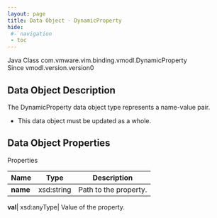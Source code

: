 ```yaml
---
layout: page
title: Data Object - DynamicProperty
hide:
 #- navigation
 - toc
---
```






Java Class
    com.vmware.vim.binding.vmodl.DynamicProperty  
Since 
    vmodl.version.version0

## Data Object Description 

The DynamicProperty data object type represents a name-value pair. 

  * This data object must be updated as a whole.



## Data Object Properties

Properties

Name |  Type |  Description   
---|---|---  
**name**|  xsd:string|  Path to the property.   
  
**val**|  xsd:anyType|  Value of the property.   
  
  

  

